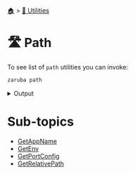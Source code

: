 <!--startTocHeader-->
[🏠](../../README.md) > [🔧 Utilities](../README.md)
# 🛣️ Path
<!--endTocHeader-->

To see list of `path` utilities you can invoke:

<!--startCode-->
```bash
zaruba path
```
 
<details>
<summary>Output</summary>
 
```````
Path manipulation utilities

Usage:
  zaruba path [command]

Available Commands:
  getAppName      Get default app name based on location or image name
  getEnv          Return JSON string map containing environment variables defined on location
  getPortConfig   Return jsonList representing default configs.ports
  getRelativePath Get relative path

Flags:
  -h, --help   help for path

Use "zaruba path [command] --help" for more information about a command.
```````
</details>
<!--endCode-->

<!--startTocSubTopic-->
# Sub-topics
* [GetAppName](get-app-name.md)
* [GetEnv](get-env.md)
* [GetPortConfig](get-port-config.md)
* [GetRelativePath](get-relative-path.md)
<!--endTocSubTopic-->